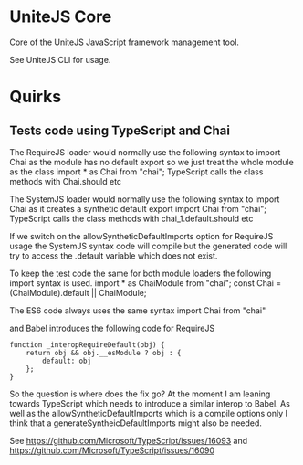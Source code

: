 # UniteJS Core
Core of the UniteJS JavaScript framework management tool.

See UniteJS CLI for usage.





# Quirks
## Tests code using TypeScript and Chai
The RequireJS loader would normally use the following syntax to import Chai as the module has no default export so we just treat the whole module as the class
    import * as Chai from "chai";
TypeScript calls the class methods with Chai.should etc

The SystemJS loader would normally use the following syntax to import Chai as it creates a synthetic default export
    import Chai from "chai";
TypeScript calls the class methods with chai_1.default.should etc

If we switch on the allowSyntheticDefaultImports option for RequireJS usage the SystemJS syntax code will compile but the generated code will try to access the .default variable which does not exist.

To keep the test code the same for both module loaders the following import syntax is used.
    import * as ChaiModule from "chai";
    const Chai = (<any>ChaiModule).default || ChaiModule;

The ES6 code always uses the same syntax
    import Chai from "chai"

and Babel introduces the following code for RequireJS

    function _interopRequireDefault(obj) {
        return obj && obj.__esModule ? obj : {
            default: obj
        };
    }

So the question is where does the fix go? At the moment I am leaning towards TypeScript which needs to introduce a similar interop to Babel. As well as the allowSyntheticDefaultImports which is a compile options only I think that a generateSyntheicDefaultImports might also be needed.

See https://github.com/Microsoft/TypeScript/issues/16093
and https://github.com/Microsoft/TypeScript/issues/16090